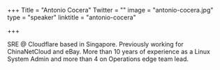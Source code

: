 +++
Title = "Antonio Cocera"
Twitter = ""
image = "antonio-cocera.jpg"
type = "speaker"
linktitle = "antonio-cocera"

+++

SRE @ Cloudflare based in Singapore. Previously working for ChinaNetCloud and eBay. More than 10 years of experience as a Linux System Admin and more than 4 on Operations edge team lead.

